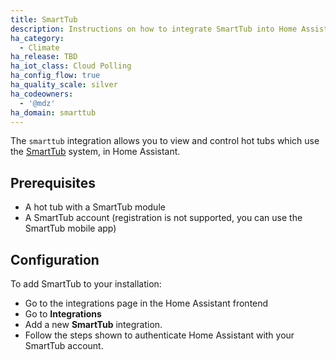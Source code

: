 ```yaml
---
title: SmartTub
description: Instructions on how to integrate SmartTub into Home Assistant.
ha_category:
  - Climate
ha_release: TBD
ha_iot_class: Cloud Polling
ha_config_flow: true
ha_quality_scale: silver
ha_codeowners:
  - '@mdz'
ha_domain: smarttub
---
```


The `smarttub` integration allows you to view and control hot tubs which use the [SmartTub](https://www.jacuzzi.com/en-us/hot-tubs/owners/smarttub-system) system, in Home Assistant.

## Prerequisites

- A hot tub with a SmartTub module
- A SmartTub account (registration is not supported, you can use the SmartTub mobile app)

## Configuration

To add SmartTub to your installation:

- Go to the integrations page in the Home Assistant frontend
- Go to **Integrations**
- Add a new **SmartTub** integration.
- Follow the steps shown to authenticate Home Assistant with your SmartTub account.
